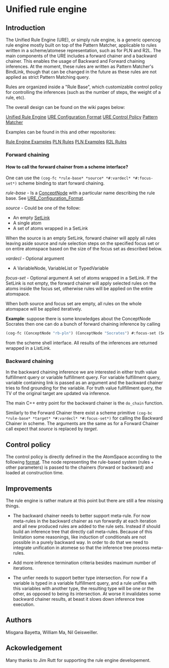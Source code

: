 # Unified rule engine

## Introduction

The Unified Rule Engine (URE), or simply rule engine, is a generic
opencog rule engine mostly built on top of the Pattern Matcher,
applicable to rules written in a scheme/atomese representation, such
as for PLN and R2L. The main components of the URE includes a forward
chainer and a backward chainer. This enables the usage of Backward and
Forward chaining inferences.  At the moment, these rules are written
as Pattern Matcher's BindLink, though that can be changed in the
future as these rules are not applied as strict Pattern Matching
query.

Rules are organized inside a "Rule Base", which customizable control
policy for controlling the inferences (such as the number of steps, 
the weight of a rule, etc).

The overall design can be found on the wiki pages below:

  [Unified Rule Engine](http://wiki.opencog.org/w/Unified_Rule_Engine)
  [URE Configuration Format](http://wiki.opencog.org/w/URE_Configuration_Format)
  [URE Control Policy](http://wiki.opencog.org/w/URE_Control_Policy)
  [Pattern Matcher](http://wiki.opencog.org/w/Pattern_Matcher)

Examples can be found in this and other repositories:

  [Rule Engine Examples](https://github.com/opencog/atomspace/tree/master/examples/ure)
  [PLN Rules](https://github.com/opencog/opencog/tree/master/opencog/pln)
  [PLN Examples](https://github.com/opencog/opencog/tree/master/examples/pln)
  [R2L Rules](https://github.com/opencog/opencog/tree/master/opencog/nlp/relex2logic/rules)

### Forward chaining

#### How to call the forward chainer from a scheme interface?

One can use the `(cog-fc *rule-base* *source* *#:vardecl* *#:focus-set*)`
scheme binding to start forward chaining.

*rule-base* - Is a
 [ConceptNode](http://wiki.opencog.org/wikihome/index.php/ConceptNode)
 with a particular name describing the rule base. See [URE_Configuration_Format](http://wiki.opencog.org/w/URE_Configuration_Format).

*source* - Could be one of the follow:
 - An empty [SetLink](http://wiki.opencog.org/wikihome/index.php/SetLink)
 - A single atom
 - A set of atoms wrapped in a SetLink

When the source is an empty SetLink, forward chainer will apply all
rules leaving aside source and rule selection steps on the specified
focus set or on entire atomspace based on the size of the focus set as
described below.

*vardecl* - Optional argument
 - A VariableNode, VariableList or TypedVariable

*focus-set* - Optional argument A set of atoms wrapped in a
SetLink. If the SetLink is not empty, the forward chainer will apply
selected rules on the atoms inside the focus set, otherwise rules will
be applied on the entire atomspace.

When both source and focus set are empty, all rules on the whole atomspace will be applied iteratively.

**Example**: suppose there is some knowledges about the ConceptNode
Socrates then one can do a bunch of forward chaining inference by
calling

```scheme
(cog-fc (ConceptNode "rb-pln") (ConceptNode "Socrates") #:focus-set (SetLink [ATOMS_ASSOCIATED]))
```

from the scheme shell interface. All results of the inferences are
returned wrapped in a ListLink.

### Backward chaining

In the backward chaining inference we are interested in either truth
value fulfillment query or variable fulfillment query.  For variable
fulfillment query, variable containing link is passed as an argument
and the backward chainer tries to find grounding for the variable.
For truth value fullfillment query, the TV of the original target are
updated via inference.

The main C++ entry point for the backward chainer is the `do_chain`
function.

Similarly to the Forward Chainer there exist a scheme primitive
`(cog-bc *rule-base* *target* *#:vardecl* *#:focus-set*)` for calling the
Backward Chainer in scheme. The arguments are the same as for a
Forward Chainer call expect that *source* is replaced by *target*.

## Control policy

The control policy is directly defined in the the AtomSpace according
to the following
[format](http://wiki.opencog.org/w/URE_Configuration_Format). The node
representing the rule-based system (rules + other parameters) is
passed to the chainers (forward or backward) and loaded at
construction time.

## Improvements

The rule engine is rather mature at this point but there are still a
few missing things.

* The backward chainer needs to better support meta-rule. For now
  meta-rules in the backward chainer as run forwardly at each
  iteration and all new produced rules are added to the rule
  sets. Instead if should build an inference tree that directly call
  meta-rules. Because of this limitation some reasonings, like
  induction of conditionals are not possible in a purely backward
  way. In order to do that we need to integrate unification in atomese
  so that the inference tree process meta-rules.

* Add more inference termination criteria besides maximum number of
  iterations.

* The unfier needs to support better type intersection. For now if a
  variable is typed in a variable fulfillment query, and a rule
  unifies with this variables with another type, the resulting type
  will be one or the other, as opposed to being its intersection. At
  worse it invalidates some backward chainer results, at beast it
  slows down inference tree execution.

## Authors

Misgana Bayetta, William Ma, Nil Geisweiller.

## Ackowledgement

Many thanks to Jim Rutt for supporting the rule engine developement.
